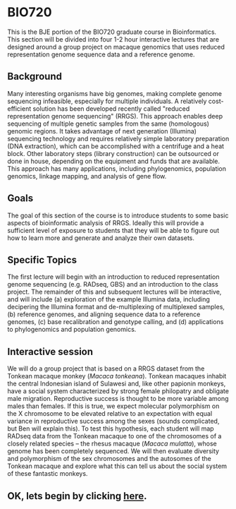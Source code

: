 # BIO720
This is the BJE portion of the BIO720 graduate course in Bioinformatics.  This section will be divided into four 1-2 hour interactive lectures that are designed around a group project on macaque genomics that uses reduced representation genome sequence data and a reference genome.  

## Background
Many interesting organisms have big genomes, making complete genome sequencing infeasible, especially for multiple individuals.  A relatively cost-efficient solution has been developed recently called "reduced representation genome sequencing" (RRGS).  This approach enables deep sequencing of multiple genetic samples from the same (homologous) genomic regions.  It takes advantage of next generation (Illumina) sequencing technology and requires relatively simple laboratory preparation (DNA extraction), which can be accomplished with a centrifuge and a heat block.  Other laboratory steps (library construction) can be outsourced or done in house, depending on the equipment and funds that are available. This approach has many applications, including phylogenomics, population genomics, linkage mapping, and analysis of gene flow.

## Goals
The goal of this section of the course is to introduce students to some basic aspects of bioinformatic analysis of RRGS. Ideally this  will provide a sufficient level of exposure to students that they will be able to figure out how to learn more and generate and analyze their own datasets.

## Specific Topics
The first lecture  will begin with an introduction to reduced representation genome sequencing (e.g. RADseq, GBS) and an introduction to the class project. The remainder of this and subsequent lectures will be interactive, and will include (a) exploration of the example Illumina data, including decipering the Illumina format and de-multiplexing of multiplexed samples, (b) reference genomes, and aligning sequence data to a reference genomes, (c) base recalibration and genotype calling, and (d) applications to phylogenomics and population genomics.  

## Interactive session 
 We will do a group project that is based on a RRGS dataset from the Tonkean macaque monkey (*Macaca tonkeana*).  Tonkean macaques inhabit the central Indonesian island of Sulawesi and, like other papionin monkeys, have a social system characterized by strong female philopatry and obligate male migration.  Reproductive success is thought to be more variable among males than females.  If this is true, we  expect  molecular polymorphism on the X chromosome to be elevated relative to an expectation with equal variance in reproductive success among the sexes (sounds complicated, but Ben will explain this). To test this hypothesis, each student will map RADseq data from the Tonkean macaque to one of the chromosomes of a closely related species – the rhesus macaque (*Macaca mulatta*), whose genome has been completely sequenced.  We will then evaluate diversity and polymorphism of the sex chromosomes and the autosomes of the Tonkean macaque and explore what this can tell us about the social system of these fantastic monkeys.  
 
## OK, lets begin by clicking [here](https://github.com/evansbenj/Reduced-Representation-Workshop/blob/master/2_BasicUnix.md).
